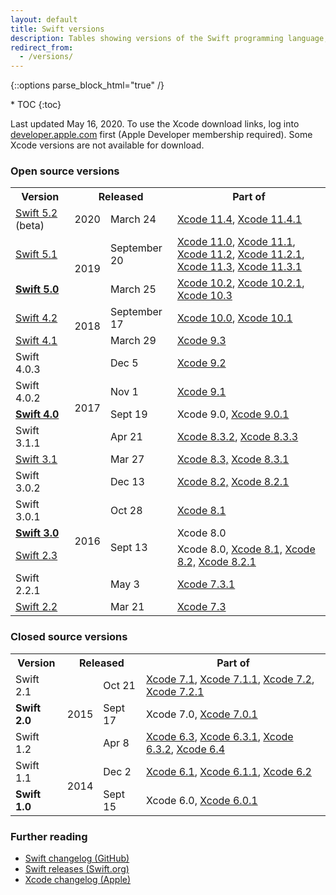 ```yaml
---
layout: default
title: Swift versions
description: Tables showing versions of the Swift programming language, and their corresponding Xcode releases.
redirect_from: 
  - /versions/
---
```

{::options parse_block_html="true" /}

<div id="compact-toc">
* TOC
{:toc}
</div>

Last updated May 16, 2020. To use the Xcode download links, log into [developer.apple.com](https://developer.apple.com/) first (Apple Developer membership required). Some Xcode versions are not available for download.

### Open source versions

<table>
  <tr>
    <th>Version</th>
    <th colspan="2">Released</th>
    <th>Part of</th>
  </tr>
  <tr>
    <td>
      <a href="https://swift.org/blog/swift-5-2-released/">Swift 5.2</a> (beta)
    </td>
    <td>2020</td>
    <td>March 24</td>
    <td>
      <a href="https://developer.apple.com/services-account/download?path=/Developer_Tools/Xcode_11.4/Xcode_11.4.xip">Xcode 11.4</a>, <a href="https://developer.apple.com/services-account/download?path=/Developer_Tools/Xcode_11.4.1/Xcode_11.4.1.xip">Xcode 11.4.1</a>
    </td>
  </tr>
  <tr>
    <td>
      <a href="https://swift.org/blog/swift-5-1-released/">Swift 5.1</a>
    </td>
    <td rowspan="2">2019</td>
    <td>September 20</td>
    <td>
      <a href="https://download.developer.apple.com/Developer_Tools/Xcode_11/Xcode_11.xip">Xcode 11.0</a>, 
      <a href="https://download.developer.apple.com/Developer_Tools/Xcode_11.1/Xcode_11.1.xip">Xcode 11.1</a>,
      <a href="https://developer.apple.com/services-account/download?path=/Developer_Tools/Xcode_11.2/Xcode_11.2.xip">Xcode 11.2</a>,
      <a href="https://developer.apple.com/services-account/download?path=/Developer_Tools/Xcode_11.2.1/Xcode_11.2.1.xip">Xcode 11.2.1</a>,
      <a href="https://developer.apple.com/services-account/download?path=/Developer_Tools/Xcode_11.3/Xcode_11.3.xip">Xcode 11.3</a>,
      <a href="https://developer.apple.com/services-account/download?path=/Developer_Tools/Xcode_11.3.1/Xcode_11.3.1.xip">Xcode 11.3.1</a>
    </td>
  </tr>
  <tr>
    <td>
      <a href="https://swift.org/blog/swift-5-released/">
        <strong>Swift 5.0</strong>
      </a>
    </td>
    <td>March 25</td>
    <td>
      <a href="https://download.developer.apple.com/Developer_Tools/Xcode_10.2/Xcode_10.2.xip">Xcode 10.2</a>,
      <a href="https://download.developer.apple.com/Developer_Tools/Xcode_10.2.1/Xcode_10.2.1.xip">Xcode 10.2.1</a>, 
      <a href="https://download.developer.apple.com/Developer_Tools/Xcode_10.3/Xcode_10.3.xip">Xcode 10.3</a>
    </td>
  </tr>
  <tr>
    <td>
      <a href="https://swift.org/blog/swift-4-2-released/">Swift 4.2</a>
    </td>
    <td rowspan="2">2018</td>
    <td>September 17</td>
    <td>
      <a href="https://download.developer.apple.com/Developer_Tools/Xcode_10/Xcode_10.xip">Xcode 10.0</a>,
      <a href="https://download.developer.apple.com/Developer_Tools/Xcode_10.1/Xcode_10.1.xip">Xcode 10.1</a>
    </td>
  </tr>
  <tr>
    <td>
      <a href="https://swift.org/blog/swift-4-1-released/">Swift 4.1</a>
    </td>
    <td>March 29</td>
    <td>
      <a href="https://download.developer.apple.com/Developer_Tools/Xcode_9.3/Xcode_9.3.xip">Xcode 9.3</a>
    </td>
  </tr>
  <tr>
    <td>Swift 4.0.3</td>
    <td rowspan="5">2017</td>
    <td>Dec 5</td>
    <td>
      <a href="https://download.developer.apple.com/Developer_Tools/Xcode_9.2/Xcode_9.2.xip">Xcode 9.2</a>
    </td>
  </tr>
  <tr>
    <td>Swift 4.0.2</td>
    <td>Nov 1</td>
    <td>
      <a href="https://download.developer.apple.com/Developer_Tools/Xcode_9.1/Xcode_9.1.xip">Xcode 9.1</a>
    </td>
  </tr>
  <tr>
    <td>
      <a href="https://swift.org/blog/swift-4-0-released/">
        <strong>Swift 4.0</strong>
      </a>
    </td>
    <td>Sept 19</td>
    <td>
      Xcode 9.0,
      <a href="https://download.developer.apple.com/Developer_Tools/Xcode_9.0.1/Xcode_9.0.1.xip">Xcode 9.0.1</a>
    </td>
  </tr>
  <tr>
    <td>Swift 3.1.1</td>
    <td>Apr 21</td>
    <td>
      <a href="https://download.developer.apple.com/Developer_Tools/Xcode_8.3.2/Xcode8.3.2.xip">Xcode 8.3.2</a>,
      <a href="https://download.developer.apple.com/Developer_Tools/Xcode_8.3.3/Xcode8.3.3.xip">Xcode 8.3.3</a>
    </td>
  </tr>
  <tr>
    <td>
      <a href="https://swift.org/blog/swift-3-1-released/">Swift 3.1</a>
    </td>
    <td>Mar 27</td>
    <td>
      <a href="https://download.developer.apple.com/Developer_Tools/Xcode_8.3/Xcode_8.3.xip">Xcode 8.3,</a>
      <a href="https://download.developer.apple.com/Developer_Tools/Xcode_8.3.1/Xcode_8.3.1.xip">Xcode 8.3.1</a>
    </td>
  </tr>
  <tr>
    <td>Swift 3.0.2</td>
    <td rowspan="6">2016</td>
    <td>Dec 13</td>
    <td>
      <a href="https://download.developer.apple.com/Developer_Tools/Xcode_8.2/Xcode_8.2.xip">Xcode 8.2,</a>
      <a href="https://download.developer.apple.com/Developer_Tools/Xcode_8.2.1/Xcode_8.2.1.xip">Xcode 8.2.1</a>
    </td>
  </tr>
  <tr>
    <td>Swift 3.0.1</td>
    <td>Oct 28</td>
    <td>
      <a href="https://download.developer.apple.com/Developer_Tools/Xcode_8.1/Xcode_8.1.xip">Xcode 8.1</a>
    </td>
  </tr>
  <tr>
    <td>
      <a href="https://swift.org/blog/swift-3-0-released/">
        <strong>Swift 3.0</strong>
      </a>
    </td>
    <td rowspan="2">Sept 13</td>
    <td>Xcode 8.0</td>
  </tr>
  <tr>
    <td>
      <a href="https://swift.org/blog/swift-2-3/">Swift 2.3</a>
    </td>
    <td>
      Xcode 8.0,
      <a href="https://download.developer.apple.com/Developer_Tools/Xcode_8.1/Xcode_8.1.xip">Xcode 8.1,</a>
      <a href="https://download.developer.apple.com/Developer_Tools/Xcode_8.2/Xcode_8.2.xip">Xcode 8.2,</a>
      <a href="https://download.developer.apple.com/Developer_Tools/Xcode_8.2.1/Xcode_8.2.1.xip">Xcode 8.2.1</a>
    </td>
  </tr>
  <tr>
    <td>Swift 2.2.1</td>
    <td>May 3</td>
    <td>
      <a href="https://download.developer.apple.com/Developer_Tools/Xcode_7.3.1/Xcode_7.3.1.dmg">Xcode 7.3.1</a>
    </td>
  </tr>
  <tr>
    <td>
      <a href="https://swift.org/blog/swift-2-2-released/">Swift 2.2</a>
    </td>
    <td>Mar 21</td>
    <td>
      <a href="https://download.developer.apple.com/Developer_Tools/Xcode_7.3/Xcode_7.3.dmg">Xcode 7.3</a>
    </td>
  </tr>
</table>

### Closed source versions

<table>
  <tr>
    <th>Version</th>
    <th colspan="2">Released</th>
    <th>Part of</th>
  </tr>
  <tr>
    <td>Swift 2.1</td>
    <td rowspan="3">2015</td>
    <td>Oct 21</td>
    <td>
      <a href="https://download.developer.apple.com/Developer_Tools/Xcode_7.1/Xcode_7.1.dmg">Xcode 7.1</a>, 
      <a href="https://download.developer.apple.com/Developer_Tools/Xcode_7.1.1/Xcode_7.1.1.dmg">Xcode 7.1.1</a>, 
      <a href="https://download.developer.apple.com/Developer_Tools/Xcode_7.2/Xcode_7.2.dmg">Xcode 7.2</a>, 
      <a href="https://download.developer.apple.com/Developer_Tools/Xcode_7.2.1/Xcode_7.2.1.dmg">Xcode 7.2.1</a>
    </td>
  </tr>
  <tr>
    <td><strong>Swift 2.0</strong></td>
    <td>Sept 17</td>
    <td>
      Xcode 7.0, 
      <a href="https://download.developer.apple.com/Developer_Tools/Xcode_7.0.1/Xcode_7.0.1.dmg">Xcode 7.0.1</a>
    </td>
  </tr>
  <tr>
    <td>Swift 1.2</td>
    <td>Apr 8</td>
    <td>
      <a href="https://download.developer.apple.com/Developer_Tools/Xcode_6.3/Xcode_6.3.dmg">Xcode 6.3</a>, 
      <a href="https://download.developer.apple.com/Developer_Tools/Xcode_6.3.1/Xcode_6.3.1.dmg">Xcode 6.3.1</a>, 
      <a href="https://download.developer.apple.com/Developer_Tools/Xcode_6.3.2/Xcode_6.3.2.dmg">Xcode 6.3.2</a>, 
      <a href="https://download.developer.apple.com/Developer_Tools/Xcode_6.4/Xcode_6.4.dmg">Xcode 6.4</a>
    </td>
  </tr>
  <tr>
    <td>Swift 1.1</td>
    <td rowspan="2">2014</td>
    <td>Dec 2</td>
    <td>
      <a href="https://download.developer.apple.com/Developer_Tools/xcode_6.1/56841_xcode_6.1.dmg">Xcode 6.1</a>, 
      <a href="https://download.developer.apple.com/Developer_Tools/xcode_6.1.1/xcode_6.1.1.dmg">Xcode 6.1.1</a>, 
      <a href="https://download.developer.apple.com/Developer_Tools/Xcode_6.2/Xcode_6.2.dmg">Xcode 6.2</a>
    </td>
  </tr>
  <tr>
    <td><strong>Swift 1.0</strong></td>
    <td>Sept 15</td>
    <td>
      Xcode 6.0, 
      <a href="https://download.developer.apple.com/Developer_Tools/xcode_6.0.1/xcode_6.0.1.dmg">Xcode 6.0.1</a>
    </td>
  </tr>
</table>

### Further reading

* [Swift changelog (GitHub)](https://github.com/apple/swift/blob/master/CHANGELOG.md)
* [Swift releases (Swift.org)](https://swift.org/download/#releases)
* [Xcode changelog (Apple)](https://developer.apple.com/library/content/releasenotes/DeveloperTools/RN-Xcode/Chapters/Introduction.html)
